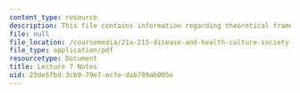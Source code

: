 ```yaml
---
content_type: resource
description: This file contains information regarding theoretical frames.
file: null
file_location: /coursemedia/21a-215-disease-and-health-culture-society-and-ethics-spring-2012/25de5fbd3cb979e7ecfedab799ab005e_MIT21A_215S12_lecture_07.pdf
file_type: application/pdf
resourcetype: Document
title: Lecture 7 Notes
uid: 25de5fbd-3cb9-79e7-ecfe-dab799ab005e
---
```

